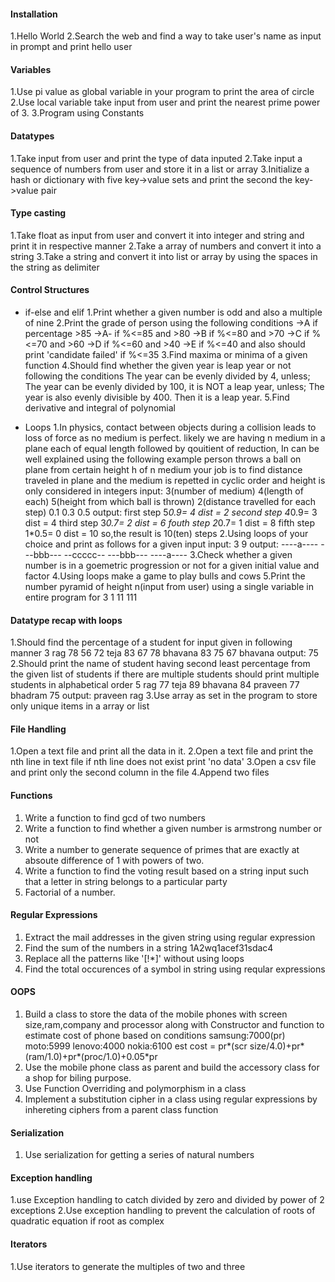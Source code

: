 #### Installation
1.Hello World
2.Search the web and find a way to take user's name as input in prompt and print hello user

#### Variables
1.Use pi value as global variable in your program to print the area of circle
2.Use local variable take input from user and print the nearest prime power of 3.
3.Program using Constants

#### Datatypes
1.Take input from user and print the type of data inputed
2.Take input a sequence of numbers from user and store it in a list or array
3.Initialize a hash or dictionary with five key->value sets and print the second the key->value pair

#### Type casting
1.Take float as input from user and convert it into integer and string and print it in respective manner
2.Take a array of numbers and convert it into a string
3.Take a string and convert it into list or array by using the spaces in the string as delimiter

#### Control Structures
* if-else and elif
1.Print whether a given number is odd and also a multiple of nine
2.Print the grade of person using the following conditions
  ->A if percentage >85
  ->A- if %<=85 and >80
  ->B if %<=80 and >70
  ->C if %<=70 and >60
  ->D if %<=60 and >40
  ->E if %<=40 and also should print 'candidate failed' if %<=35
3.Find maxima or minima of a given function
4.Should find whether the given year is leap year or not following the conditions
  The year can be evenly divided by 4, unless;
  The year can be evenly divided by 100, it is NOT a leap year, unless;
  The year is also evenly divisible by 400. Then it is a leap year.
5.Find derivative and integral of polynomial

* Loops
1.In physics, contact between objects during a collision leads to loss of force as no medium is perfect.
likely we are having n medium in a plane each of equal length followed by qouitient of reduction, In can be well
explained using the following example
person throws a ball on plane from certain height h of n medium your job is to find distance traveled in plane
and the medium is repetted in cyclic order and height is only considered in integers
input:
  3(number of medium)
  4(length of each)
  5(height from which ball is thrown)
  2(distance travelled for each step)
  0.1
  0.3
  0.5
  output:
  first  step 5*0.9= 4 dist = 2
  second step 4*0.9= 3 dist = 4
  third  step 3*0.7= 2 dist = 6
  fouth  step 2*0.7= 1 dist = 8
  fifth  step 1*0.5= 0 dist = 10
  so,the result is 10(ten) steps
2.Using loops of your choice and print as follows for a given input
input:
3
9
output:
----a----
---bbb---
--ccccc--
---bbb---
----a----
3.Check whether a given number is in a goemetric progression or not for a given initial value and factor
4.Using loops make a game to play bulls and cows
5.Print the number pyramid of height n(input from user) using a single variable in entire program
  for 3
  1
  11
  111

#### Datatype recap with loops
1.Should find the percentage of a student for input given in following manner
3
rag 78 56 72
teja 83 67 78
bhavana 83 75 67
bhavana
output: 75
2.Should print  the name of student having second least percentage from the given list of students  if
there are multiple students should print multiple students in alphabetical order
5
rag 77
teja 89
bhavana 84
praveen 77
bhadram 75
output:
praveen
rag
3.Use array as set  in the program to store only unique items in a array or list

#### File Handling
1.Open a text file and print all the data in it.
2.Open a text file and print the nth line in text file if nth line does not exist print 'no data'
3.Open a csv file and print only the second column in the file
4.Append two files

#### Functions
1. Write a function to find gcd of two numbers
2. Write a function to find whether a given number is armstrong number or not
3. Write a number to generate sequence of primes that are exactly at absoute difference of 1 with powers of two.
4. Write a function to find the voting result based on a string input such that a letter
in string belongs to a particular party
5. Factorial of a number.

#### Regular Expressions
1. Extract the mail addresses in the given string using regular expression
2. Find the sum of the numbers in a string 1A2wq1acef31sdac4
3. Replace all the patterns like '[!*]' without using loops
4. Find the total occurences of a symbol in string using reqular expressions

#### OOPS
1. Build a class to store the data of the mobile phones with screen size,ram,company and processor along with Constructor and function to estimate cost of phone based on conditions
  samsung:7000(pr)
  moto:5999
  lenovo:4000
  nokia:6100
  est cost = pr*(scr size/4.0)+pr*(ram/1.0)+pr*(proc/1.0)+0.05*pr
2. Use the mobile phone class as parent and build the accessory class for a shop for biling purpose.
3. Use Function Overriding and polymorphism in a class
4. Implement a substitution cipher in a class using regular expressions by inhereting ciphers from a parent class function

#### Serialization
1. Use serialization for getting a series of natural numbers

#### Exception handling
1.use Exception handling to catch divided by zero and divided by power of 2 exceptions
2.Use exception handling to prevent the calculation of roots of quadratic equation if root as complex

#### Iterators
1.Use iterators to generate the multiples of two and three


